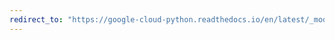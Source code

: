 ```yaml
---
redirect_to: "https://google-cloud-python.readthedocs.io/en/latest/_modules/google/cloud/runtimeconfig/variable.html"
---
```

